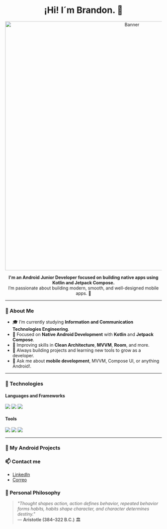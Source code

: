 <!-- Saludo -->
<h1 align="center">¡Hi! I´m Brandon. 👋</h1>

<!-- Banner -->
<p align="center">
<img src="https://github.com/user-attachments/assets/a7ffbc74-86eb-42af-8fea-a1b9a89cabbb" width="800" alt="Banner" />
</p>


<p align="center">
  <strong>I'm an Android Junior Developer focused on building native apps using Kotlin and Jetpack Compose. </strong><br/>
  I’m passionate about building modern, smooth, and well-designed mobile apps. 📱
</p>

---

### 🧠 About Me
- 🎓 I’m currently studying **Information and Communication Technologies Engineering**.
- 📱 Focused on **Native Android Development** with **Kotlin** and **Jetpack Compose**.
- 🌱 Improving skills in **Clean Architecture**, **MVVM**, **Room**, and more.
- 💼 Always building projects and learning new tools to grow as a developer.
- 💬 Ask me about **mobile development**, MVVM, Compose UI, or anything Android!.

---

### 🚀 Technologies

#### Languages and Frameworks
<p>
  <img src="https://img.shields.io/badge/Kotlin-%230095D5.svg?style=for-the-badge&logo=kotlin&logoColor=white"/>
  <img src="https://img.shields.io/badge/Jetpack%20Compose-4285F4?style=for-the-badge&logo=android&logoColor=white"/>
  <img src="https://img.shields.io/badge/Room-006400?style=for-the-badge"/>
</p>

#### Tools
<span>
  <img src="https://img.shields.io/badge/android%20studio-346ac1?style=for-the-badge&logo=android%20studio&logoColor=white">
  <img src="https://img.shields.io/badge/firebase-a08021?style=for-the-badge&logo=firebase&logoColor=ffcd34">
  <img src="https://img.shields.io/badge/figma-%23F24E1E.svg?style=for-the-badge&logo=figma&logoColor=white">
</span>

---

### 📱 My Android Projects

### 📫 Contact me

- [LinkedIn]()
- [Correo]()

### 🔖 Personal Philosophy

> *"Thought shapes action, action defines behavior, repeated behavior forms habits, habits shape character, and character determines destiny."*  
> — **Aristotle (384–322 B.C.)** 🏛️




